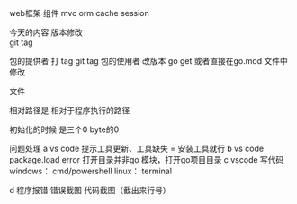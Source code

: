 
web框架
组件
mvc
orm
cache
session

今天的内容
版本修改   
git tag

包的提供者  打 tag  git tag 
包的使用者  改版本   go get    或者直接在go.mod 文件中修改


文件

相对路径是  相对于程序执行的路径

初始化的时候 是三个0  byte的0






问题处理
a vs code   提示工具更新、工具缺失 = 安装工具就行
b vs code package.load error 打开目录并非go 模块，打开go项目目录
c vscode 写代码
windows： cmd/powershell
linux： terminal

d  程序报错
错误截图   代码截图（截出来行号）
